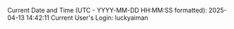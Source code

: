 Current Date and Time (UTC - YYYY-MM-DD HH:MM:SS formatted): 2025-04-13 14:42:11
Current User's Login: luckyaiman
